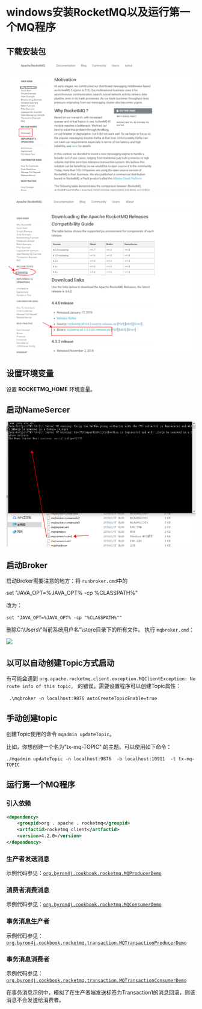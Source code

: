 # windows安装RocketMQ以及运行第一个MQ程序

## 下载安装包

![](blog/1-download1.png)


![](blog/1-download2.png)

## 设置环境变量

设置 **ROCKETMQ_HOME** 环境变量。

## 启动NameSercer

![](blog/1-download3.png)

## 启动Broker

启动Broker需要注意的地方：将 ```runbroker.cmd```中的 

set "JAVA_OPT=%JAVA_OPT% -cp %CLASSPATH%" 

改为： 

```set "JAVA_OPT=%JAVA_OPT% -cp "%CLASSPATH%"" ```

删除C:\Users\”当前系统用户名”\store目录下的所有文件。
执行 ```mqbroker.cmd```：

![](blog/1-download5.png)

## 以可以自动创建Topic方式启动

有可能会遇到 ```org.apache.rocketmq.client.exception.MQClientException: No route info of this topic, ``` 的错误，需要设置程序可以创建Topic属性：

``` .\mqbroker -n localhost:9876 autoCreateTopicEnable=true```


## 手动创建topic

创建Topic使用的命令 ```mqadmin updateTopic```。

比如，你想创建一个名为"tx-mq-TOPIC" 的主题。可以使用如下命令：
```
./mqadmin updateTopic -n localhost:9876  -b localhost:10911  -t tx-mq-TOPIC
```

## 运行第一个MQ程序


### 引入依赖

```xml
<dependency>
    <groupid>org . apache . rocketmq</groupid>
    <artfactid>rocketmq client</artfactid>
    <version>4.2.0</version>
</dependency> 
```

### 生产者发送消息

示例代码参见：[```org.byron4j.cookbook.rocketmq.MQProducerDemo```](../src/main/java/org/byron4j/cookbook/rocketmq/MQProducerDemo.java)


### 消费者消费消息

示例代码参见：[```org.byron4j.cookbook.rocketmq.MQConsumerDemo```](../src/main/java/org/byron4j/cookbook/rocketmq/MQConsumerDemo.java)



### 事务消息生产者

示例代码参见： [```org.byron4j.cookbook.rocketmq.transaction.MQTransactionProducerDemo```](../src/main/java/org/byron4j/cookbook/rocketmq/transaction/MQTransactionProducerDemo.java)

### 事务消息消费者

示例代码参见： [```org.byron4j.cookbook.rocketmq.transaction.MQTransactionConsumerDemo```](../src/main/java/org/byron4j/cookbook/rocketmq/transaction/MQTransactionConsumerDemo.java)


在事务消息示例中，模拟了在生产者端发送标签为Transaction1的消息回滚，则该消息不会发送给消费者。

